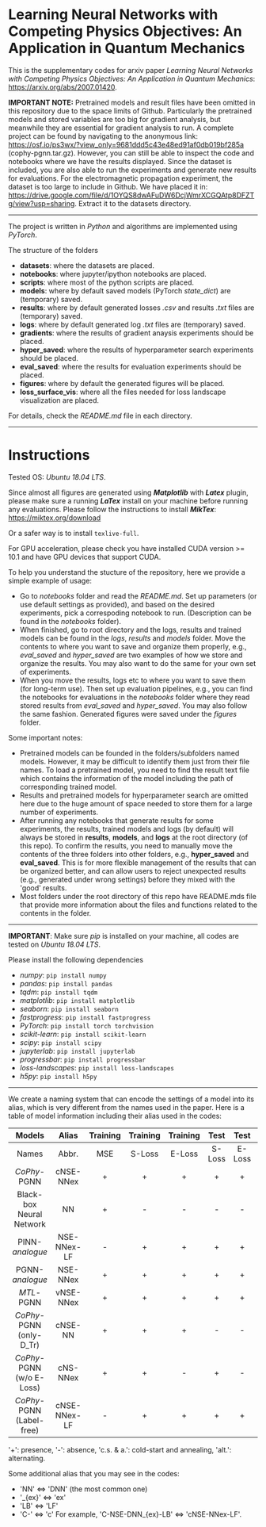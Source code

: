 # Learning Neural Networks with Competing Physics Objectives: An Application in Quantum Mechanics

This is the supplementary codes for arxiv paper *Learning Neural Networks with Competing Physics Objectives: An Application in Quantum Mechanics*: https://arxiv.org/abs/2007.01420.

**IMPORTANT NOTE:** 
Pretrained models and result files have been omitted in this repository due to the space limits of Github. Particularly the pretrained models and stored variables are too big for gradient analysis, but meanwhile they are essential for gradient analysis to run. A complete project can be found by navigating to the anonymous link: https://osf.io/ps3wx/?view_only=9681ddd5c43e48ed91af0db019bf285a (cophy-pgnn.tar.gz). 
However, you can still be able to inspect the code and notebooks where we have the results displayed. Since the dataset is included, you are also able to run the experiments and generate new results for evaluations.
For the electromagnetic propagation experiment, the dataset is too large to include in Github. We have placed it in: https://drive.google.com/file/d/1OYQS8dwAFuDW6DcjWmrXCGQAtp8DFZTg/view?usp=sharing. Extract it to the datasets directory.

---------------------------------------------------------------
The project is written in *Python* and algorithms are implemented using *PyTorch*.

The structure of the folders

- **datasets**: where the datasets are placed.
- **notebooks**: where jupyter/ipython notebooks are placed.
- **scripts**: where most of the python scripts are placed.
- **models**: where by default saved models (PyTorch *state_dict*) are (temporary) saved.
- **results**: where by default generated losses *.csv* and results *.txt* files are (temporary) saved.
- **logs**: where by default generated log *.txt* files are (temporary) saved.
- **gradients**: where the results of gradient anaysis experiments should be placed.
- **hyper_saved**: where the results of hyperparameter search experiments should be placed.
- **eval_saved**: where the results for evaluation experiments should be placed.
- **figures**: where by default the generated figures will be placed.
- **loss_surface_vis**: where all the files needed for loss landscape visualization are placed.

For details, check the *README.md* file in each directory.

-----------------------------------------------------------------
# Instructions

Tested OS: *Ubuntu 18.04 LTS*.

Since almost all figures are generated using ***Matplotlib*** with ***Latex*** plugin, please make sure a running ***LaTex*** install on your machine before running any evaluations.
Please follow the instructions to install ***MikTex***:
https://miktex.org/download

Or a safer way is to install ``texlive-full``.

For GPU acceleration, please check you have installed CUDA version >= 10.1 and have GPU devices that support CUDA.

To help you understand the stucture of the repository, here we provide a simple example of usage:
- Go to *notebooks* folder and read the *README.md*. Set up parameters (or use default settings as provided), and based on the desired experiments, pick a correspoding notebook to run. (Description can be found in the *notebooks* folder).
- When finished, go to root directory and the logs, results and trained models can be found in the *logs*, *results* and *models* folder. Move the contents to where you want to save and organize them properly, e.g., *eval_saved* and *hyper_saved* are two examples of how we store and organize the results. You may also want to do the same for your own set of experiments.
- When you move the results, logs etc to where you want to save them (for long-term use). Then set up evaluation pipelines, e.g., you can find the notebooks for evaluations in the *notebooks* folder where they read stored results from *eval_saved* and *hyper_saved*. You may also follow the same fashion. Generated figures were saved under the *figures* folder.

Some important notes:
- Pretrained models can be founded in the folders/subfolders named models. However, it may be difficult to identify them just from their file names. To load a pretrained model, you need to find the result text file which contains the information of the model including the path of corresponding trained model.
- Results and pretrained models for hyperparameter search are omitted here due to the huge amount of space needed to store them for a large number of experiments.
- After running any notebooks that generate results for some experiments, the results, trained models and logs (by default) will always be stored in **results**, **models**, and **logs** at the root directory (of this repo). To confirm the results, you need to manually move the contents of the three folders into other folders, e.g., **hyper_saved** and **eval_saved**. This is for more flexible management of the results that can be organized better, and can allow users to reject unexpected results (e.g., generated under wrong settings) before they mixed with the 'good' results.
- Most folders under the root directory of this repo have README.mds file that provide more information about the files and functions related to the contents in the folder.
-----------------------------------------------------------------

**IMPORTANT**: Make sure *pip* is installed on your machine, all codes are tested on *Ubuntu 18.04 LTS*. 

Please install the following dependencies

- *numpy*: `pip install numpy`
- *pandas*: `pip install pandas`
- *tqdm*: `pip install tqdm`
- *matplotlib*: `pip install matplotlib`
- *seaborn*: `pip install seaborn`
- *fastprogress*: `pip install fastprogress`
- *PyTorch*: `pip install torch torchvision`
- *scikit-learn*: `pip install scikit-learn`
- *scipy*: `pip install scipy`
- *jupyterlab*: `pip install jupyterlab`
- *progressbar*: `pip install progressbar`
- *loss-landscapes*: `pip install loss-landscapes`
- *h5py*: `pip install h5py`

-----------------------------------------------------------------

We create a naming system that can encode the settings of a model into its alias, which is very different from the names used in the paper.
Here is a table of model information including their alias used in the codes:

|          Models          	|     Alias    	| Training 	| Training 	| Training 	|   Test  	|  Test  	| Adaptive  |
|:------------------------:	|:------------:	|:--------:	|:--------:	|:--------:	|:------:	|:------:	|:------:	|
|          Names          	|     Abbr.    	|    MSE   	|  S-Loss  	|  E-Loss  	| S-Loss 	| E-Loss 	|  Lambda	|
| *CoPhy*-PGNN   	        | cNSE-NNex    	|     +    	|     +    	|     +    	|    +   	|    +   	| c.s. & a. |
| Black-box Neural Network  | NN            |     +    	|     -    	|     -    	|    -   	|    -   	|     -     |
| PINN-*analogue*      	    | NSE-NNex-LF 	|     -    	|     +    	|     +    	|    +   	|    +   	|     -     |
| PGNN-*analogue*   	    | NSE-NNex    	|     +    	|     +    	|     +    	|    +   	|    +   	|     -     |
| *MTL*-PGNN     	        | vNSE-NNex     |     +    	|     +    	|     +    	|    +   	|    +   	|    alt.   |
| *CoPhy*-PGNN (only-D_Tr)  | cNSE-NN       |     +    	|     +    	|     +    	|    -   	|    -   	| c.s. & a. |
| *CoPhy*-PGNN (w/o E-Loss) | cNS-NNex     	|     +    	|     +    	|     -    	|    +   	|    -   	| c.s. & a. |
| *CoPhy*-PGNN (Label-free) | cNSE-NNex-LF  |     -    	|     +    	|     +    	|    +   	|    +   	| c.s. & a. |

'+': presence, '-': absence, 'c.s. & a.': cold-start and annealing, 'alt.': alternating. 

Some additional alias that you may see in the codes:
- 'NN' <=> 'DNN' (the most common one)
- '_{ex}' <=> 'ex'
- 'LB' <=> 'LF'
- 'C-' <=> 'c'
For example, 'C-NSE-DNN_{ex}-LB' <=> 'cNSE-NNex-LF'.

